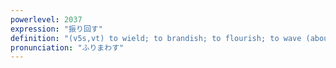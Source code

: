 ```yaml
---
powerlevel: 2037
expression: "振り回す"
definition: "(v5s,vt) to wield; to brandish; to flourish; to wave (about); to swing"
pronunciation: "ふりまわす"
---
```

